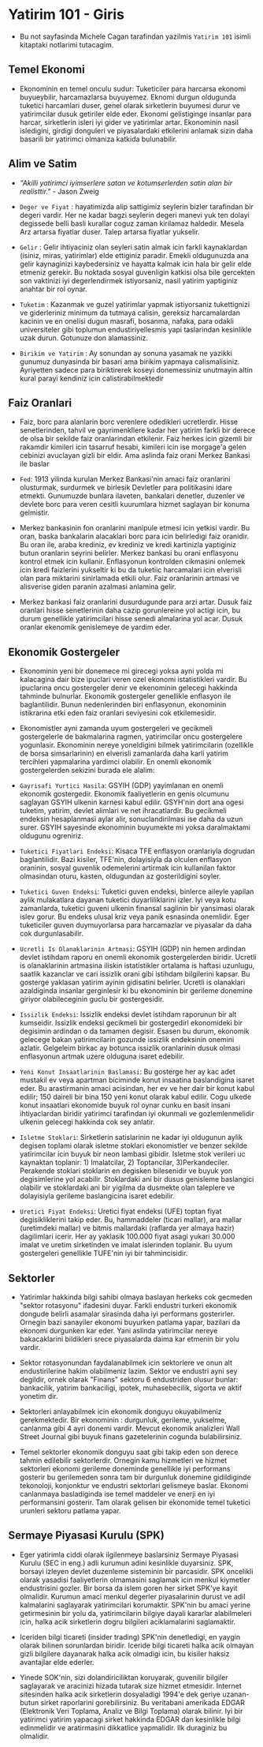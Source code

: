 # Yatirim 101 - Giris

- Bu not sayfasinda Michele Cagan tarafindan yazilmis `Yatirim 101` isimli kitaptaki notlarimi tutacagim.

## Temel Ekonomi

- Ekonominin en temel onculu sudur: Tuketiciler para harcarsa ekonomi buyueybilir, harcamazlarsa buyuyemez. Eknomi durgun oldugunda tuketici harcamlari duser, genel olarak sirketlerin buyumesi durur ve yatirimcilar dusuk getiriler elde eder. Ekonomi gelistiginge insanlar para harcar, sirketlerin isleri iyi gider ve yatirimlar artar. Ekonominin nasil isledigini, girdigi donguleri ve piyasalardaki etkilerini anlamak sizin daha basarili bir yatirimci olmaniza katkida bulunabilir.

## Alim ve Satim

- *"Akilli yatirimci iyimserlere satan ve kotumserlerden satin alan bir realisttir."* - Jason Zweig

- `Deger ve Fiyat` : hayatimizda alip sattigimiz seylerin bizler tarafindan bir degeri vardir. Her ne kadar bagzi seylerin degeri manevi yuk ten dolayi degissede belli basli kurallar coguz zaman kirilamaz haldedir. Mesela Arz artarsa fiyatlar duser. Talep artarsa fiyatlar yukselir.
- `Gelir` : Gelir ihtiyaciniz olan seyleri satin almak icin farkli kaynaklardan (isiniz, miras, yatirimlar) elde ettiginiz paradir. Emekli oldugunuzda ana gelir kaynaginizi kaybedersiniz ve hayatta kalmak icin hala bir gelir elde etmeniz gerekir. Bu noktada sosyal guvenligin katkisi olsa bile gercekten son vaktinizi iyi degerlendirmek istiyorsaniz, nasil yatirim yaptiginiz anahtar bir rol oynar.

- `Tuketim` : Kazanmak ve guzel yatirimlar yapmak istiyorsaniz tukettignizi ve giderleriniz minimum da tutmaya calisin, gereksiz harcamalardan kacinin ve en onelisi dugun masrafi, bosanma, nafaka, para odakli universiteler gibi toplumun endustiriyellesmis yapi taslarindan kesinlikle uzak durun. Gotunuze don alamassiniz.

- `Birikim ve Yatirim` : Ay sonundan ay sonuna yasamak ne yazikki gunumuz dunyasinda bir basari ama birikim yapmaya calismalisiniz. Ayriyetten sadece para biriktirerek koseyi donemessiniz unutmayin altin kural parayi kendiniz icin calistirabilmektedir

## Faiz Oranlari

- Faiz, borc para alanlarin borc verenlere odedikleri ucretlerdir. Hisse senetlerinden, tahvil ve gayrimenkllere kadar her yatirim farkli bir derece de olsa bir sekilde faiz oranlarindan etkilenir. Faiz herkes icin gizemli bir rakamdir kimileri icin tasarruf hesabi, kimileri icin ise morgage'a gelen cebinizi avuclayan gizli bir eldir. Ama aslinda faiz orani Merkez Bankasi ile baslar

- `Fed`: 1913 yilinda kurulan Merkez Bankasi'nin amaci faiz oranlarini olusturmak, surdurmek ve birlesik Devletler para politikasini idare etmekti. Gunumuzde bunlara ilaveten, bankalari denetler, duzenler ve devlete borc para veren cesitli kuurumlara hizmet saglayan bir konuma gelmistir. 

- Merkez bankasinin fon oranlarini manipule etmesi icin yetkisi vardir. Bu oran, baska bankalarin alacaklari borc para icin belirledigi faiz oranidir. Bu oran ile, araba krediniz, ev krediniz ve kredi kartinizla yaptiginiz butun oranlarin seyrini belirler. Merkez bankasi bu orani enflasyonu kontrol etmek icin kullanir. Enflasyonun kontrolden cikmasini onlemek icin kredi faizlerini yukseltir ki bu da tuketiic harcamalari icin elverisli olan para miktarini sinirlamada etkili olur. Faiz oranlarinin artmasi ve alisverise giden paranin azalmasi anlamina gelir.

- Merkez bankasi faiz oranlarini dusurdugunde para arzi artar. Dusuk faiz oranlari hisse senetlerinin daha cazip gorunlereine yol actigi icin, bu durum genellikle yatirimcilari hisse senedi almalarina yol acar. Dusuk oranlar ekenomik genislemeye de yardim eder.

## Ekonomik Gostergeler

- Ekonominin yeni bir donemece mi girecegi yoksa ayni yolda mi kalacagina dair bize ipuclari veren ozel ekonomi istatistikleri vardir. Bu ipuclarina oncu gostergeler denir ve ekenominin gelecegi hakkinda tahminde bulnurlar. Ekonomik gostergeler genellikle enflasyon ile baglantilidir. Bunun nedenlerinden biri enflasyonun, ekonominin istikrarina etki eden faiz oranlari seviyesini cok etkilemesidir.

- Ekonomistler ayni zamanda uyum gostergeleri ve gecikmeli gostergelerle de bakmalarina ragmen, yatirimcilar oncu gostergelere yogunlasir. Ekonominin nereye yoneldigini bilmek yatirimcilarin (ozellikle de borsa simsarlarinin) en elverisli zamanlarda daha karli yatirim tercihleri yapmalarina yardimci olabilir. En onemli ekonomik gostergelerden sekizini burada ele alalim:

- `Gayrisafi Yurtici Hasila`: GSYIH (GDP) yayimlanan en onemli ekonomik gostergedir. Ekonomik faaliyetlerin en genis olcumunu saglayan GSYIH ulkenin karnesi kabul edilir. GSYH'nin dort ana ogesi tuketim, yatirim, devlet alimlari ve net ihracatlardir. Bu gecikmeli endeksin hesaplanmasi aylar alir, sonuclandirilmasi ise daha da uzun surer. GSYIH sayesinde ekonominin buyumekte mi yoksa daralmaktami oldugunu ogreniriz.

- `Tuketici Fiyatlari Endeksi`: Kisaca TFE enflasyon oranlariyla dogrudan baglantilidir. Bazi kisiler, TFE'nin, dolayisiyla da olculen enflasyon oraninin, sosyal guvenlik odemelerini artirmak icin kullanilan faktor olmasindan oturu, kasten, oldugundan az gosterildigini soyler.

- `Tuketici Guven Endeksi`: Tuketici guven endeksi, binlerce aileyle yapilan aylik mulakatlara dayanan tuketici duyarliliklarini izler. Iyi veya kotu zamanlarda, tuketici guveni ulkenin finansal saglinin bir yansimasi olarak islev gorur. Bu endeks ulusal kriz veya panik esnasinda onemlidir. Eger tuketiciler guven duymuyorlarsa para harcamazlar ve piyasalar da daha cok durgunlasabilir.

- `Ucretli Is Olanaklarinin Artmasi`: GSYIH (GDP) nin hemen ardindan devlet istihdam raporu en onemli ekonomik gostergelerden biridir. Ucretli is olanaklarinin artmasina iliskin istatistikler ortalama is haftasi uzunlugu, saatlik kazanclar ve cari issizlik orani gibi istihdam bilgilerini kapsar. Bu gosterge yaklasan yatirim ayinin gidisatini belirler. Ucretli is olanaklari azaldiginda insanlar gerginlesir ki bu ekonominin bir gerileme donemine giriyor olabileceginin guclu bir gostergesidir.

- `Issizlik Endeksi`: Issizlik endeksi devlet istihdam raporunun bir alt kumseidir. Issizlik endeksi gecikmeli bir gostergedirl ekonomideki bir degisimin ardindan o da tamamen degisir. Esasen bu durum, ekonomik gelecege bakan yatirimcilarin gozunde issizlik endeksinin onemini azlatir. Gelgeleim birkac ay botunca issizlik oranlarinin dusuk olmasi enflasyonun artmak uzere olduguna isaret edebilir.

- `Yeni Konut Insaatlarinin Baslamasi`: Bu gosterge her ay kac adet mustakil ev veya apartman biciminde konut insaatina baslandigina isaret eder. Bu arastirmanin amaci acisindan, her ev ve her dair bir konut kabul edilir; 150 daireli bir bina 150 yeni konut olarak kabul edilir. Cogu ulkede konut insaatlari ekonomide buyuk rol oynar cunku en basit insani ihtiyaclardan biridir yatirimci tarafindan iyi okunmali ve gozlemlenmelidir ulkenin gelecegi hakkinda cok sey anlatir.

- `Isletme Stoklari`: Sirketlerin satislarinin ne kadar iyi oldugunun aylik degisen toplami olarak isletme stoklari ekonomistler ve benzer sekilde yatirimcilar icin buyuk bir neon lambasi gibidir. Isletme stok verileri uc kaynaktan toplanir: 1) Imalatcilar, 2) Toptancilar, 3)Perkandeciler. Perakende stoklari stoklarin en degisken bilesenidir ve buyuk yon degisimlerine yol acabilir. Stoklardaki ani bir dusus genisleme baslangici olabilir ve stoklardaki ani bir yigilma da dusmekte olan taleplere ve dolayisiyla gerileme baslangicina isaret edebilir.

- `Uretici Fiyat Endeksi`: Uretici fiyat endeksi (UFE) toptan fiyat degisikliklerini takip eder. Bu, hammaddeler (ticari mallar), ara mallar (uretimdeki mallar) ve bitmis mallardaki (raflarda yer almaya hazir) dagilimlari icerir. Her ay yaklasik 100.000 fiyat asagi yukari 30.000 imalat ve uretim sirketinden ve imalat islerinden toplanir. Bu uyum gostergeleri genellikle TUFE'nin iyi bir tahmincisidir.

## Sektorler

- Yatirimlar hakkinda bilgi sahibi olmaya baslayan herkeks cok gecmeden "sektor rotasyonu" ifadesini duyar. Farkli endustri turkeri ekonomik dongude belirli asamalar sirasinda daha iyi performans gosterirler. Ornegin bazi sanayiler ekonomi buyurken patlama yapar, bazilari da ekonomi durgunken kar eder. Yani aslinda yatirimcilar nereye bakacaklarini bildikleri srece piyasalarda daima kar etmenin bir yolu vardir.

- Sektor rotasyonundan faydalanabilmek icin sektorlere ve onun alt endustirilerine hakim olabilmeniz lazim. Sektor ve endustri ayni sey degildir, ornek olarak "Finans" sektoru 6 endustriden olusur bunlar: bankacilik, yatirim bankaciligi, ipotek, muhasebecilik, sigorta ve aktif yonetim dir.

- Sektorleri anlayabilmek icin ekonomik donguyu okuyabilmeniz gerekmektedir. Bir ekonominin : durgunluk, gerileme, yukselme, canlanma gibi 4 ayri donemi vardir. Mevcut ekonomik analizleri Wall Street Journal gibi buyuk finans gazetelerinin cogunda bulabilirsiniz. 

- Temel sektorler ekonomik donguyu saat gibi takip eden son derece tahmin edilebilir sektorlerdir. Ornegin kamu hizmetleri ve hizmet sektorleri ekonomi gerileme doneminde genellikle iyi performans gosterir bu gerilemeden sonra tam bir durgunluk donemine gidildiginde tekonoloji, konjonktur ve endustri sektorlari gelismeye baslar. Ekonomi canlanmaya basladiginda ise temel maddeler ve enerji en iyi performansini gosterir. Tam olarak gelisen bir ekonomide temel tuketici urunleri sektoru patlama yapar.

## Sermaye Piyasasi Kurulu (SPK)

- Eger yatirimla ciddi olarak ilgilenmeye baslarsiniz Sermaye Piyasasi Kurulu (SEC in eng.) adli kurumun adini kesinlikle duyarsiniz. SPK, borsayi izleyen devlet duzenleme sisteminin bir parcasidir. SPK oncelikli olarak yasadisi faaliyetlerin olmamasini saglamak icin menkul kiymetler endustrisini gozler. Bir borsa da islem goren her sirket SPK'ye kayit olmalidir. Kurumun amaci menkul degerler piyasalarinin durust ve adil kalmalarini saglayarak yatirimcilari korumaktir. SPK'nin bu amaci yerine getirmesinin bir yolu da, yatirimcilarin bilgiye dayali kararlar alabilmeleri icin, halka acik sirketlerin dogru bilgileri aciklamalarini saglamaktir.

- Iceriden bilgi ticareti (insider trading) SPK'nin denetledigi, en yaygin olarak bilinen sorunlardan biridir. Iceride bilgi ticareti halka acik olmayan gizli bilgilere dayanarak halka acik olmadigi icin, bu kisiler haksiz avantajlar elde ederler.

- Yinede SOK'nin, sizi dolandiriciliktan koruyarak, guvenilir bilgiler saglayarak ve aracinizi hizada tutarak size hizmet etmesidir. Internet sitesinden halka acik sirketlerin dosyaladigi 1994'e dek geriye uzanan-butun sirket raporlarini gorebilirsiniz. Bu veritabani amerikada EDGAR (Elektronik Veri Toplama, Analiz ve Bilgi Toplama) olarak bilinir. Iyi bir yatirimci yatirim yapacagi sirket hakkinda EDGAR dan kesinlikle bilgi edinmelidir ve aratirmasini dikkatlice yapmalidir. Ilk duraginiz bu olmalidir.
